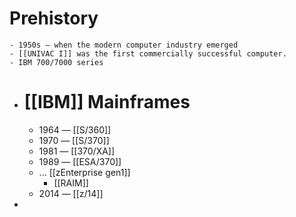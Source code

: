 # Prehistory
	- 1950s — when the modern computer industry emerged
	- [[UNIVAC I]] was the first commercially successful computer.
	- IBM 700/7000 series
- # [[IBM]] Mainframes
	- 1964 — [[S/360]]
	- 1970 — [[S/370]]
	- 1981 — [[370/XA]]
	- 1989 — [[ESA/370]]
	- ... [[zEnterprise gen1]]
		- [[RAIM]]
	- 2014 — [[z/14]]
-